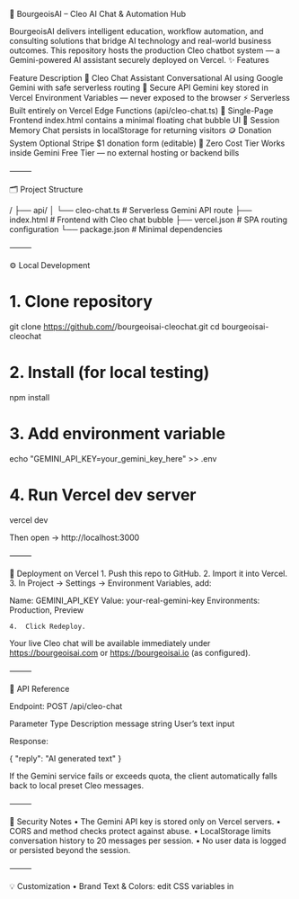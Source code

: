 

🧠 BourgeoisAI – Cleo AI Chat & Automation Hub

BourgeoisAI delivers intelligent education, workflow automation, and consulting solutions that bridge AI technology and real-world business outcomes.
This repository hosts the production Cleo chatbot system — a Gemini-powered AI assistant securely deployed on Vercel.
✨ Features

Feature	Description
💬 Cleo Chat Assistant	Conversational AI using Google Gemini with safe serverless routing
🔐 Secure API	Gemini key stored in Vercel Environment Variables — never exposed to the browser
⚡ Serverless	Built entirely on Vercel Edge Functions (api/cleo-chat.ts)
🧩 Single-Page Frontend	index.html contains a minimal floating chat bubble UI
💾 Session Memory	Chat persists in localStorage for returning visitors
🪙 Donation System	Optional Stripe $1 donation form (editable)
🧱 Zero Cost Tier	Works inside Gemini Free Tier — no external hosting or backend bills


⸻

🗂 Project Structure

/
├── api/
│   └── cleo-chat.ts        # Serverless Gemini API route
├── index.html              # Frontend with Cleo chat bubble
├── vercel.json             # SPA routing configuration
└── package.json            # Minimal dependencies


⸻

⚙️ Local Development

# 1. Clone repository
git clone https://github.com/<your-username>/bourgeoisai-cleochat.git
cd bourgeoisai-cleochat

# 2. Install (for local testing)
npm install

# 3. Add environment variable
echo "GEMINI_API_KEY=your_gemini_key_here" >> .env

# 4. Run Vercel dev server
vercel dev

Then open → http://localhost:3000

⸻

🚀 Deployment on Vercel
	1.	Push this repo to GitHub.
	2.	Import it into Vercel.
	3.	In Project → Settings → Environment Variables, add:

Name: GEMINI_API_KEY
Value: your-real-gemini-key
Environments: Production, Preview


	4.	Click Redeploy.

Your live Cleo chat will be available immediately under
https://bourgeoisai.com or https://bourgeoisai.io (as configured).

⸻

🧩 API Reference

Endpoint: POST /api/cleo-chat

Parameter	Type	Description
message	string	User’s text input

Response:

{ "reply": "AI generated text" }

If the Gemini service fails or exceeds quota, the client automatically falls back to local preset Cleo messages.

⸻

🔐 Security Notes
	•	The Gemini API key is stored only on Vercel servers.
	•	CORS and method checks protect against abuse.
	•	LocalStorage limits conversation history to 20 messages per session.
	•	No user data is logged or persisted beyond the session.

⸻

💡 Customization
	•	Brand Text & Colors: edit CSS variables in <style> at the top of index.html.
	•	Fallback Responses: update the fallbackReplies array inside the script.
	•	Donation Link: replace the Stripe URL with your own product link.
	•	Add Pages: duplicate index.html and adjust vercel.json rewrites.

⸻

🧭 Roadmap
	•	Add rate-limiting (1 req/sec)
	•	Add streaming Gemini responses
	•	Add multilingual Cleo modes (EN/ES)
	•	Integrate analytics via Google Tag Manager
	•	Expand to BourgeoisAI Classroom + OneHourCitizenship subdomains

⸻

📧 Contact

Email: hello@bourgeoisai.com
Web: https://bourgeoisai.com
Brand: © 2025 BourgeoisAI Solutions — All Rights Reserved
